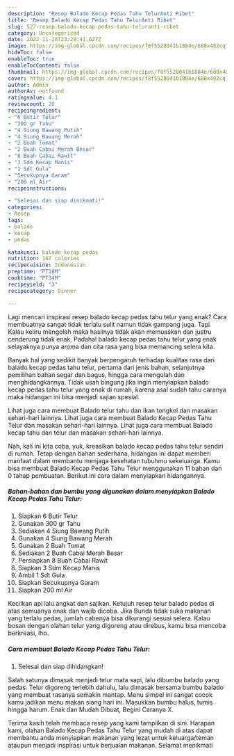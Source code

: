 ```yaml
---
description: "Resep Balado Kecap Pedas Tahu TelurAnti Ribet"
title: "Resep Balado Kecap Pedas Tahu TelurAnti Ribet"
slug: 527-resep-balado-kecap-pedas-tahu-teluranti-ribet
category: Uncategorized
date: 2022-11-18T23:29:41.627Z
image: https://img-global.cpcdn.com/recipes/f8f5528041b1884e/680x482cq70/balado-kecap-pedas-tahu-telur-foto-resep-utama.jpg
hideToc: false
enableToc: true
enableTocContent: false
thumbnail: https://img-global.cpcdn.com/recipes/f8f5528041b1884e/680x482cq70/balado-kecap-pedas-tahu-telur-foto-resep-utama.jpg
cover: https://img-global.cpcdn.com/recipes/f8f5528041b1884e/680x482cq70/balado-kecap-pedas-tahu-telur-foto-resep-utama.jpg
author: Admin
authorAv: notfound
ratingvalue: 4.1
reviewcount: 20
recipeingredient:
- "6 Butir Telur"
- "300 gr Tahu"
- "4 Siung Bawang Putih"
- "4 Siung Bawang Merah"
- "2 Buah Tomat"
- "2 Buah Cabai Merah Besar"
- "8 Buah Cabai Rawit"
- "3 Sdm Kecap Manis"
- "1 Sdt Gula"
- "Secukupnya Garam"
- "200 ml Air"
recipeinstructions:

- "Selesai dan siap dinikmati!"
categories:
- Resep
tags:
- balado
- kecap
- pedas

katakunci: balado kecap pedas 
nutrition: 167 calories
recipecuisine: Indonesian
preptime: "PT18M"
cooktime: "PT34M"
recipeyield: "3"
recipecategory: Dinner

---
```



Lagi mencari inspirasi resep balado kecap pedas tahu telur yang enak? Cara membuatnya sangat tidak terlalu sulit namun tidak gampang juga. Tapi Kalau keliru mengolah maka hasilnya tidak akan memuaskan dan justru cenderung tidak enak. Padahal balado kecap pedas tahu telur yang enak selayaknya punya aroma dan cita rasa yang bisa memancing selera kita.


Banyak hal yang sedikit banyak berpengaruh terhadap kualitas rasa dari balado kecap pedas tahu telur, pertama dari jenis bahan, selanjutnya pemilihan bahan segar dan bagus, hingga cara mengolah dan menghidangkannya. Tidak usah bingung jika ingin menyiapkan balado kecap pedas tahu telur yang enak di rumah, karena asal sudah tahu caranya maka hidangan ini bisa menjadi sajian spesial.

Lihat juga cara membuat Balado telur tahu dan ikan tongkol dan masakan sehari-hari lainnya. Lihat juga cara membuat Balado Kecap Pedas Tahu Telur dan masakan sehari-hari lainnya. Lihat juga cara membuat Balado kecap tahu dan telur dan masakan sehari-hari lainnya.


Nah, kali ini kita coba, yuk, kreasikan balado kecap pedas tahu telur sendiri di rumah. Tetap dengan bahan sederhana, hidangan ini dapat memberi manfaat dalam membantu menjaga kesehatan tubuhmu sekeluarga. Kamu bisa membuat Balado Kecap Pedas Tahu Telur menggunakan 11 bahan dan 0 tahap pembuatan. Berikut ini cara dalam menyiapkan hidangannya.

<!--inarticleads1-->

##### Bahan-bahan dan bumbu yang digunakan dalam menyiapkan Balado Kecap Pedas Tahu Telur:

1. Siapkan 6 Butir Telur
1. Gunakan 300 gr Tahu
1. Sediakan 4 Siung Bawang Putih
1. Gunakan 4 Siung Bawang Merah
1. Gunakan 2 Buah Tomat
1. Sediakan 2 Buah Cabai Merah Besar
1. Persiapkan 8 Buah Cabai Rawit
1. Siapkan 3 Sdm Kecap Manis
1. Ambil 1 Sdt Gula
1. Siapkan Secukupnya Garam
1. Siapkan 200 ml Air


Kecilkan api lalu angkat dan sajikan. Ketujuh resep telur balado pedas di atas semuanya enak dan wajib dicoba. Jika Bunda tidak suka makanan yang terlalu pedas, jumlah cabenya bisa dikurangi sesuai selera. Kalau bosan dengan olahan telur yang digoreng atau direbus, kamu bisa mencoba berkreasi, lho. 

<!--inarticleads2-->

##### Cara membuat Balado Kecap Pedas Tahu Telur:


1. Selesai dan siap dihidangkan!

Salah satunya dimasak menjadi telur mata sapi, lalu dibumbu balado yang pedas. Telur digoreng terlebih dahulu, lalu dimasak bersama bumbu balado yang membuat rasanya semakin mantap. Menu simpel ini sangat cocok kamu jadikan menu makan siang hari ini. Masukkan bumbu halus, tumis hingga harum. Enak dan Mudah Dibuat, Begini Caranya X. 

Terima kasih telah membaca resep yang kami tampilkan di sini. Harapan kami, olahan Balado Kecap Pedas Tahu Telur yang mudah di atas dapat membantu anda menyiapkan makanan yang lezat untuk keluarga/teman ataupun menjadi inspirasi untuk berjualan makanan. Selamat menikmati
